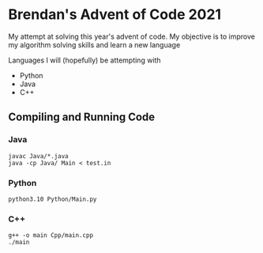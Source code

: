 # Brendan's Advent of Code 2021

My attempt at solving this year's advent of code. My objective is to improve my algorithm solving skills and learn a new language

Languages I will (hopefully) be attempting with

* Python
* Java
* C++

## Compiling and Running Code

### Java

```
javac Java/*.java
java -cp Java/ Main < test.in
```

### Python

```
python3.10 Python/Main.py
```

### C++

```
g++ -o main Cpp/main.cpp
./main
```
